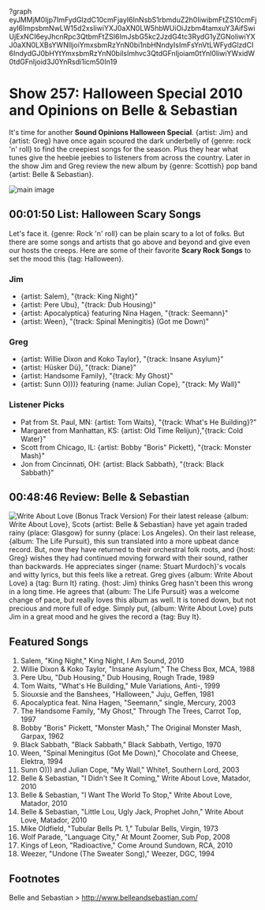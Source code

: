 ?graph eyJMMjM0Ijp7ImFydGlzdC10cmFjayI6InNsbS1rbmduZ2h0IiwibmFtZS10cmFjayI6ImpsbmNwLW15d2xsIiwiYXJ0aXN0LW5hbWUiOiJzbm4tamxuY3AifSwiUjExNCI6eyJhcnRpc3QtbmFtZSI6ImJsbG5kc2JzdG4tc3RydG1yZGNoIiwiYXJ0aXN0LXBsYWNlIjoiYmxsbmRzYnN0bi1nbHNndyIsImFsYnVtLWFydGlzdCI6IndydGJ0bHYtYmxsbmRzYnN0biIsImhvc3QtdGFnIjoiam0tYnl0IiwiYWxidW0tdGFnIjoid3J0YnRsdi1icm50In19

# Show 257: Halloween Special 2010 and Opinions on Belle & Sebastian 
It's time for another **Sound Opinions Halloween Special**. {artist: Jim} and {artist: Greg} have once again scoured the dark underbelly of {genre: rock 'n' roll} to find the creepiest songs for the season. Plus they hear what tunes give the heebie jeebies to listeners from across the country. Later in the show Jim and Greg review the new album by {genre: Scottish} pop band {artist: Belle & Sebastian}.

![main image](http://static.soundopinions.org/images/2010/scarysongs.jpg)

## 00:01:50 List: Halloween Scary Songs
Let's face it. {genre: Rock 'n' roll} can be plain scary to a lot of folks. But there are some songs and artists that go above and beyond and give even our hosts the creeps. Here are some of their favorite **Scary Rock Songs** to set the mood this {tag: Halloween}.

### Jim
- {artist: Salem}, "{track: King Night}" 
- {artist: Pere Ubu}, "{track: Dub Housing}"
- {artist: Apocalyptica} featuring Nina Hagen, "{track: Seemann}"
- {artist: Ween}, "{track: Spinal Meningitis} (Got me Down)"

### Greg
- {artist: Willie Dixon and Koko Taylor}, "{track: Insane Asylum}"
- {artist: Hüsker Dü}, "{track: Diane}"
- {artist: Handsome Family}, "{track: My Ghost}" 
- {artist: Sunn O)))} featuring {name: Julian Cope}, "{track: My Wall}"

### Listener Picks
- Pat from St. Paul, MN: {artist: Tom Waits}, "{track: What's He Building}?" 
- Margaret from Manhattan, KS: {artist: Old Time Relijun},"{track: Cold Water}"
- Scott from Chicago, IL: {artist: Bobby "Boris" Pickett}, "{track: Monster Mash}" 
- Jon from Cincinnati, OH: {artist: Black Sabbath}, "{track: Black Sabbath}"

## 00:48:46 Review: Belle & Sebastian
![Write About Love (Bonus Track Version)](http://is1.mzstatic.com/image/thumb/Music/v4/60/22/8b/60228bbe-89c4-593b-8365-641a8857d137/source/600x600bb.jpg "2989382/391817162")
For their latest release {album: Write About Love}, Scots {artist: Belle & Sebastian} have yet again traded rainy {place: Glasgow} for sunny {place: Los Angeles}. On their last release, {album: The Life Pursuit}, this sun translated into a more upbeat dance record. But, now they have returned to their orchestral folk roots, and {host: Greg} wishes they had continued moving forward with their sound, rather than backwards. He appreciates singer {name: Stuart Murdoch}'s vocals and witty lyrics, but this feels like a retreat. Greg gives {album: Write About Love} a {tag: Burn It} rating. {host: Jim} thinks Greg hasn't been this wrong in a long time. He agrees that {album: The Life Pursuit} was a welcome change of pace, but really loves this album as well. It is toned down, but not precious and more full of edge. Simply put, {album: Write About Love} puts Jim in a great mood and he gives the record a {tag: Buy It}.


## Featured Songs
1. Salem, "King Night," King Night, I Am Sound, 2010
2. Willie Dixon & Koko Taylor, "Insane Asylum," The Chess Box, MCA, 1988
3. Pere Ubu, "Dub Housing," Dub Housing, Rough Trade, 1989
4. Tom Waits, "What's He Building," Mule Variations, Anti-, 1999
5. Siouxsie and the Banshees, "Halloween," Juju, Geffen, 1981
6. Apocalyptica feat. Nina Hagen, "Seemann," single, Mercury, 2003
7. The Handsome Family, "My Ghost," Through The Trees, Carrot Top, 1997
8. Bobby "Boris" Pickett, "Monster Mash," The Original Monster Mash, Garpax, 1962
9. Black Sabbath, "Black Sabbath," Black Sabbath, Vertigo, 1970
10. Ween, "Spinal Meningitus (Got Me Down)," Chocolate and Cheese, Elektra, 1994
11. Sunn O))) and Julian Cope, "My Wall," White1, Southern Lord, 2003
12. Belle & Sebastian, "I Didn't See It Coming," Write About Love, Matador, 2010
13. Belle & Sebastian, "I Want The World To Stop," Write About Love, Matador, 2010
14. Belle & Sebastian, "Little Lou, Ugly Jack, Prophet John," Write About Love, Matador, 2010
15. Mike Oldfield, "Tubular Bells Pt. 1," Tubular Bells, Virgin, 1973
16. Wolf Parade, "Language City," At Mount Zoomer, Sub Pop, 2008
17. Kings of Leon, "Radioactive," Come Around Sundown, RCA, 2010
18. Weezer, "Undone (The Sweater Song)," Weezer, DGC, 1994

## Footnotes

Belle and Sebastian > http://www.belleandsebastian.com/

